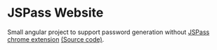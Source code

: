 # JSPass Website

Small angular project to support password generation without [JSPass chrome extension](https://chrome.google.com/webstore/detail/jspass/hbofdeafjgfikkakjdgmlfojabijcdan) [(Source code)](https://github.com/humbapa/jspass).
